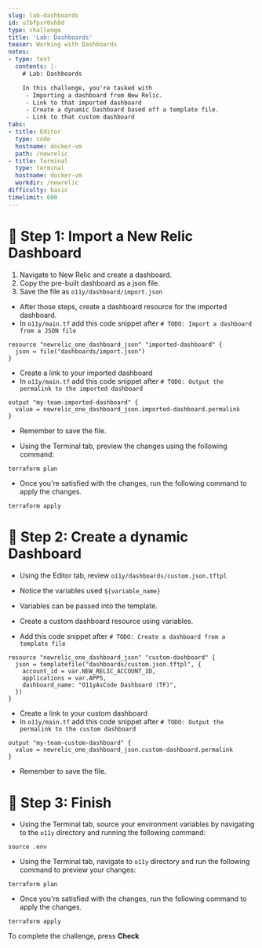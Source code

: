 ```yaml
---
slug: lab-dashboards
id: u7bfpsr0vh8d
type: challenge
title: 'Lab: Dashboards'
teaser: Working with Dashboards
notes:
- type: text
  contents: |-
    # Lab: Dashboards

    In this challenge, you're tasked with
     - Importing a dashboard from New Relic.
     - Link to that imported dashboard
     - Create a dynamic Dashboard based off a template file.
     - Link to that custom dashboard
tabs:
- title: Editor
  type: code
  hostname: docker-vm
  path: /newrelic
- title: Terminal
  type: terminal
  hostname: docker-vm
  workdir: /newrelic
difficulty: basic
timelimit: 600
---
```

🧪 Step 1: Import a New Relic Dashboard
=======================

1. Navigate to New Relic and create a dashboard.
2. Copy the pre-built dashboard as a json file.
3. Save the file as `o11y/dashboard/import.json`

- After those steps, create a dashboard resource for the imported dashboard.
- In `o11y/main.tf` add this code snippet after `# TODO: Import a dashboard from a JSON file`

```
resource "newrelic_one_dashboard_json" "imported-dashboard" {
  json = file("dashboards/import.json")
}
```

- Create a link to your imported dashboard
- In `o11y/main.tf` add this code snippet after `# TODO: Output the permalink to the imported dashboard`

```
output "my-team-imported-dashboard" {
  value = newrelic_one_dashboard_json.imported-dashboard.permalink
}
```

- Remember to save the file.

- Using the Terminal tab, preview the changes using the following command:

```
terraform plan
```

- Once you're satisfied with the changes, run the following command to apply the changes.

```
terraform apply
```

🧪 Step 2: Create a dynamic Dashboard
=======================

- Using the Editor tab, review `o11y/dashboards/custom.json.tftpl`
- Notice the variables used `${variable_name}`
- Variables can be passed into the template.

- Create a custom dashboard resource using variables.
- Add this code snippet after `# TODO: Create a dashboard from a template file`

```
resource "newrelic_one_dashboard_json" "custom-dashboard" {
  json = templatefile("dashboards/custom.json.tftpl", {
    account_id = var.NEW_RELIC_ACCOUNT_ID,
    applications = var.APPS,
    dashboard_name: "O11yAsCode Dashboard (TF)",
  })
}
```

- Create a link to your custom dashboard
- In `o11y/main.tf` add this code snippet after `# TODO: Output the permalink to the custom dashboard`

```
output "my-team-custom-dashboard" {
  value = newrelic_one_dashboard_json.custom-dashboard.permalink
}
```

- Remember to save the file.

🏁 Step 3: Finish
=======================

- Using the Terminal tab, source your environment variables by navigating to the `o11y` directory and running the following command:

```
source .env
```

- Using the Terminal tab, navigate to `o11y` directory and run the following command to preview your changes:

```
terraform plan
```

- Once you're satisfied with the changes, run the following command to apply the changes.

```
terraform apply
```

To complete the challenge, press **Check**
